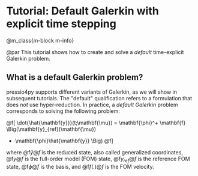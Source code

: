 
# Tutorial: Default Galerkin with explicit time stepping

@m_class{m-block m-info}

@par
This tutorial shows how to create and solve a *default* time-explicit Galerkin problem.

## What is a default Galerkin problem?

pressio4py supports different variants of Galerkin, as we will show in subsequent tutorials.
The "default" qualification refers to a formulation that does *not* use hyper-reduction.
In practice, a *default Galerkin* problem corresponds to solving the following
problem:

@f[
\dot{\hat{\mathbf{y}}}(t;\mathbf{\mu}) =
\mathbf{\phi}^+
\mathbf{f}
\Big(\mathbf{y}_{ref}(\mathbf{\mu})
+ \mathbf{\phi}\hat{\mathbf{y}} \Big)
@f]

where @f$\hat{y}@f$ is the reduced state, also called generalized coordinates,
@f$y@f$ is the full-order model (FOM) state,
@f$y_{ref}@f$ is the reference FOM state, @f$\phi@f$ is the basis, and
@f$f(.)@f$ is the FOM velocity.
